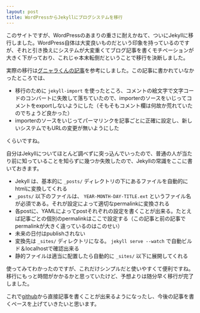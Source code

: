```yaml
---
layout: post
title: WordPressからJekyllにブログシステムを移行
---
```

このサイトですが、WordPressのあまりの重さに耐えかねて、ついにJekyllに移行しました。WordPress自体は大変良いものだという印象を持っているのですが、それと引き換えにシステムが大変重くてブログ記事を書くモチベーションが大きく下がっており、これじゃ本末転倒だということで移行を決断しました。




実際の移行は[グニャラくんの記事](http://blog.wktk.co.jp/ja/entry/2013/04/26/wordpress-to-jekyll)を参考にしました。この記事に書かれていなかったところでは、

- 移行のために `jekyll-import` を使ったところ、コメントの絵文字で文字コードのコンバートに失敗して落ちていたので、importerのソースをいじってコメントをexportしないようにした（そもそもコメント欄は何故か荒れていたのでちょうど良かった）
- importerのソースをいじってパーマリンクを記事ごとに正確に設定し、新しいシステムでもURLの変更が無いようにした

くらいですね。

自分はJekyllについてほとんど調べずに突っ込んでいったので、普通の人が当たり前に知っていることを知らずに幾つか失敗したので、Jekyllの常識をここに書いておきます。

- Jekyll は、基本的に `_posts/` ディレクトリの下にあるファイルを自動的にhtmlに変換してくれる
- `_posts/` 以下のファイルは、 `YEAR-MONTH-DAY-TITLE.ext` というファイル名が必須である。それが設定によって適切なpermalinkに変換される
- 各postに、YAMLによってpostそれぞれの設定を書くことが出来る。たとえば記事ごとの個別のpermalinkはここで設定する（この記事と前の記事でpermalinkが大きく違っているのはこのせい）
- 未来の日付はpublishされない
- 変換先は `_sites/` ディレクトリになる。 `jekyll serve --watch` で自動ビルド＆localhostで確認出来る
- 静的ファイルは適当に配置したら自動的に `_sites/` 以下に展開してくれる

使ってみてわかったのですが、これだけシンプルだと使いやすくて便利ですね。移行にもっと時間がかかるかと思っていたけど、予想よりは随分早く移行が完了しました。

これで[github](http://github.com/tkihira/nmi.jp)から直接記事を書くことが出来るようになったし、今後の記事を書くペースを上げていきたいと思います。

